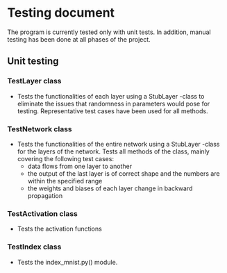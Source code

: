 # Testing document

The program is currently tested only with unit tests. In addition, manual testing has been done at all phases of the project.

## Unit testing

### TestLayer class
- Tests the functionalities of each layer using a StubLayer -class to eliminate the issues that randomness in parameters would pose for testing. Representative test cases have been used for all methods.

### TestNetwork class
- Tests the functionalities of the entire network using a StubLayer -class for the layers of the network. Tests all methods of the class, mainly covering the following test cases:
  - data flows from one layer to another
  - the output of the last layer is of correct shape and the numbers are within the specified range
  - the weights and biases of each layer change in backward propagation

### TestActivation class
- Tests the activation functions

### TestIndex class
- Tests the index_mnist.py() module.
